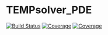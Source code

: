 # TEMPsolver_PDE

[![Build Status](https://ci.appveyor.com/api/projects/status/github/CyanRaptor/TEMPsolver_PDE.jl?svg=true)](https://ci.appveyor.com/project/CyanRaptor/TEMPsolver_PDE-jl)
[![Coverage](https://codecov.io/gh/CyanRaptor/TEMPsolver_PDE.jl/branch/main/graph/badge.svg)](https://codecov.io/gh/CyanRaptor/TEMPsolver_PDE.jl)
[![Coverage](https://coveralls.io/repos/github/CyanRaptor/TEMPsolver_PDE.jl/badge.svg?branch=main)](https://coveralls.io/github/CyanRaptor/TEMPsolver_PDE.jl?branch=main)
